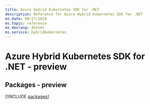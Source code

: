 ```yaml
---
title: Azure Hybrid Kubernetes SDK for .NET
description: Reference for Azure Hybrid Kubernetes SDK for .NET
ms.date: 08/27/2024
ms.topic: reference
ms.devlang: dotnet
ms.service: hybridkubernetes
---
```

# Azure Hybrid Kubernetes SDK for .NET - preview
## Packages - preview
[!INCLUDE [packages](hybrid-kubernetes-index.md)]
